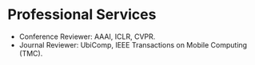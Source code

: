 # Professional Services
- Conference Reviewer: AAAI, ICLR, CVPR.
- Journal Reviewer: UbiComp, IEEE Transactions on Mobile Computing (TMC).
